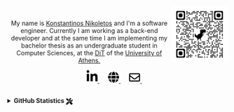 <!--
**Nikoletos-K/Nikoletos-K** is a ✨ _special_ ✨ repository because its `README.md` (this file) appears on your GitHub profile.
-->



<!--
<p align="right">
  <a href="https://github.com/Nikoletos-K/Nikoletos-K/blob/main/FrenchREADME.md">
    <img src="https://www.mrflag.com/wp-content/uploads/2018/10/France-Flag.png" width="20"/>
  </a>&nbsp;&nbsp;
    <a href="https://github.com/Nikoletos-K/Nikoletos-K/blob/main/README.md">
    <img src="http://sites1.christophlutz.co.uk/gbmag/wp-content/uploads/2017/01/UK-flag-union-jack-1024x683.jpg" width="20"/>
  </a>&nbsp;&nbsp;
  <a href="https://github.com/Nikoletos-K/Nikoletos-K/blob/main/ItalianREADME.md">
    <img src="https://www.countryflags.com/wp-content/uploads/italy-flag-png-xl.png" width="20"/>
  </a>&nbsp;&nbsp;
  <a href="https://github.com/Nikoletos-K/Nikoletos-K/blob/main/GermanREADME.md">
    <img src="https://www.countryflags.com/wp-content/uploads/germany-flag-png-xl.png" width="20"/>
  </a>&nbsp;&nbsp;
</p>
-->

<h2 align='center'></h2>
<a href="https://nikoletos-k.github.io">
    <img align="right" src="./images/qrcode_nikoletos-k.github.io.png" width="130px" height="130px" >
</a>
<!-- <hr> --> <br>
<p align="center">
  My name is <a href="https://nikoletos-k.github.io">Konstantinos Nikoletos</a> and I'm a software engineer. Currently I am working as a back-end developer and at the same time I am implementing my bachelor thesis as an undergraduate student in Computer Sciences, at the <a href="https://www.di.uoa.gr/en"> DiT</a> of the <a href="https://en.uoa.gr">University of Athens.</a> 
</p>

<p align="center">
<!--   <a href="https://nikoletos-k.github.io">
      <img src="https://img.shields.io/badge/WEBSITE-100000?style=for-the-badge&logo=google-chrome&logoColor=white&color=teal" />
  </a>&nbsp;&nbsp;&nbsp;&nbsp;
  <a href="mailto:nikoletos.konstantinos99@gmail.com">
      <img src="https://img.shields.io/badge/Gmail-D14836?style=for-the-badge&logo=gmail&logoColor=white" />
  </a>&nbsp;&nbsp;&nbsp;&nbsp;
  <a href="https://www.linkedin.com/in/konstantinos-nikoletos/">
      <img src="https://img.shields.io/badge/linkedin-%230077B5.svg?&style=for-the-badge&logo=linkedin&logoColor=white" />
  </a>&nbsp;&nbsp;&nbsp;&nbsp;   -->
    <a href="https://www.linkedin.com/in/konstantinos-nikoletos/">
      <img src="./images/linkedin-in-brands.svg" width="25px"/>
  </a>&nbsp;&nbsp;&nbsp;&nbsp;  
      <a href="https://nikoletos-k.github.io/">
      <img src="./images/globe-solid.svg" width="25px"/>
  </a>&nbsp;&nbsp;&nbsp;&nbsp;  
        <a href="mailto:nikoletos.konstantinos99@gmail.com/">
      <img src="./images/envelope-regular.svg" width="25px"/>
  </a>&nbsp;&nbsp;&nbsp;&nbsp;  
<!--   <a href="https://drive.google.com/file/d/1lcfAdR5ZWo6zbl0yZmtkiTjmhZwxDN9f/view?usp=sharing/">
      <img src="./images/google-drive-brands.svg" width="25px"/>
  </a>&nbsp;&nbsp;&nbsp;&nbsp;   -->
  
  
</p>

<!--
<h2 align='center'>
  Hi there! I'm Konstantinos 
</h2>
-->





<h2 align='center'></h2>
<!--
## :information_source: About Me 
&nbsp;&nbsp;&nbsp;:school::computer: &nbsp;Currently I am a computer science student (batchelor degree). \
&nbsp;&nbsp;&nbsp;:exclamation::bulb: &nbsp;Researching Entity Resolution problems .\
&nbsp;&nbsp;&nbsp;:heartbeat: &nbsp;Interested in data engineering, machine learning and artificial intelligence.\
&nbsp;&nbsp;&nbsp;:earth_africa::blue_book: &nbsp;History enthusiast.
-->

<!-- <br> -->


<!-- <details> -->
<!-- <summary>&nbsp; <img align="center" src="https://cdn1.iconfinder.com/data/icons/smallicons-logotypes/32/google_drive-512.png" width="20px">&nbsp; <b>Resume</b> </summary>
<!-- 
<br>  
<p align="center">
 <a href="https://drive.google.com/file/d/1lcfAdR5ZWo6zbl0yZmtkiTjmhZwxDN9f/view?usp=sharing">
      <img align="center" src="https://img.shields.io/badge/Open_in_Drive-CV-4285F4?style=for-the-badge&logo=google-drive&logoColor=white&color=blue" />
  </a>&nbsp;&nbsp;&nbsp;&nbsp;
 <p>
</details>

<details>
<summary> <img align="center" src="https://i.pinimg.com/originals/00/94/18/009418460183d05cbbff41179436b3eb.gif" width="30px"> <b>Main tech knowledge</b> </summary>

<p align="center">
    <a><img src="https://img.shields.io/badge/Linux-FCC624?style=for-the-badge&logo=linux&logoColor=black" /></a>
    <a><img src="https://img.shields.io/badge/Windows-0078D6?style=for-the-badge&logo=windows&logoColor=white" /></a>
</p>

<p align="center">
    <a><img src="https://img.shields.io/badge/Python-3776AB?style=for-the-badge&logo=python&logoColor=white" /></a>
    <a><img src="https://img.shields.io/badge/C-00599C?style=for-the-badge&logo=c&logoColor=white" /></a>
    <a><img src="https://img.shields.io/badge/C%2B%2B-00599C?style=for-the-badge&logo=c%2B%2B&logoColor=white" /></a>
    <a><img src="https://img.shields.io/badge/Java-ED8B00?style=for-the-badge&logo=java&logoColor=white" /></a>
    <a><img src="https://img.shields.io/badge/mysql-4479A1.svg?&style=for-the-badge&logo=mysql&logoColor=white" /></a>
</p>

<p align="center">
    <a><img src="https://img.shields.io/badge/HTML5-E34F26?style=for-the-badge&logo=html5&logoColor=white" /></a>
    <a><img src="https://img.shields.io/badge/PHP-777BB4?style=for-the-badge&logo=php&logoColor=white" /></a> -->
<!--     <a><img src="https://img.shields.io/badge/Bootstrap-563D7C?style=for-the-badge&logo=bootstrap&logoColor=white" /></a>
    <a><img src="https://img.shields.io/badge/CSS-239120?&style=for-the-badge&logo=css3&logoColor=white" /></a>
    <a><img src="https://img.shields.io/badge/JavaScript-F7DF1E?style=for-the-badge&logo=javascript&logoColor=black" /></a>
</p>

<p align="center">
    <a><img src="https://img.shields.io/badge/jupyter-F3631D.svg?&style=for-the-badge&logo=jupyter&logoColor=white" /></a>
    <a><img src="https://img.shields.io/badge/anaconda-42B029.svg?&style=for-the-badge&logo=anaconda&logoColor=white" /></a>
    <a><img src="https://img.shields.io/badge/PyTorch%20-%23EE4C2C.svg?&style=for-the-badge&logo=PyTorch&logoColor=white" /></a>
    <a><img src="https://img.shields.io/badge/pandas%20-%23150458.svg?&style=for-the-badge&logo=pandas&logoColor=white" /></a>
    <a><img src="https://img.shields.io/badge/numpy%20-%23013243.svg?&style=for-the-badge&logo=numpy&logoColor=white" /></a>
</p>

<p align="center">
    <a><img src="https://img.shields.io/badge/Visual_Studio_Code-0078D4?style=for-the-badge&logo=visual%20studio%20code&logoColor=white" /></a>
    <a><img src="https://img.shields.io/badge/sublime-FF9800.svg?&style=for-the-badge&logo=sublime-text&logoColor=white" /></a>
    <a><img src="https://img.shields.io/badge/Git-F05032?style=for-the-badge&logo=git&logoColor=white" /></a>
</p>

<p align="center">
    <a><img src="https://img.shields.io/badge/Office-D83B01?style=for-the-badge&logo=microsoft-office&logoColor=white" /></a>
    <a><img src="https://img.shields.io/badge/Markdown-000000?style=for-the-badge&logo=markdown&logoColor=white" /></a>
    <a><img src="https://img.shields.io/badge/latex-008080.svg?&style=for-the-badge&logo=latex&logoColor=white" /></a>
</p>

<p align="center">
    <a><img src="https://img.shields.io/badge/Spring-6DB33F?style=for-the-badge&logo=spring&logoColor=white" /></a>
    <a><img src="https://img.shields.io/badge/xampp-FB7A24.svg?&style=for-the-badge&logo=xampp&logoColor=white" /></a>
</p>

</details>
 -->
<details>
<!-- <summary> <img src="https://media2.giphy.com/media/VEzBzSyEOKtXGuPIQw/giphy.gif" width="30px"> <b> GitHub Statistics</b> </summary> -->
<summary> <b> GitHub Statistics</b> <img align="center" src="./images/tools-solid.svg" width="15px"> </summary>

  
  
<a href="https://github.com/Nikoletos-K/Nikoletos-K">
  <img align="center" src="https://github-readme-stats.vercel.app/api?username=Nikoletos-K&show_icons=true&line_height=24&theme=graywhite&count_private=true&hide=issues&hide_border=True" alt="GitHub Stats" />
</a>
<a href="https://github.com/Nikoletos-K/Nikoletos-K">
  <img align="center" src="https://github-readme-stats.vercel.app/api/top-langs/?username=Nikoletos-K&line_height=23&theme=graywhite&langs_count=2&hide_border=True" />
</a>

<br>

<br>


<p align="center">
<img src="https://komarev.com/ghpvc/?username=Nikoletos-K&style=plastic&label=Views"><img> &nbsp;&nbsp;&nbsp;
<img src="https://badges.pufler.dev/visits/Nikoletos-K/Nikoletos-K?color=black&logo=github" /><img>  
</p>

</details>



<h2 align='center'></h2>


<!-- links to social media icons -->

<!-- icons with padding -->

[2.1]: http://i.imgur.com/0o48UoR.png (github icon with padding)

<!-- icons without padding -->

[2.2]: http://i.imgur.com/9I6NRUm.png (github icon without padding)
[3.2]: https://img.shields.io/badge/LinkedIn-0077B5?style=for-the-badge&logo=linkedin&logoColor=white (LinkedIn icon without padding)
[3.3]: https://img.shields.io/badge/WhatsApp-25D366?style=for-the-badge&logo=whatsapp&logoColor=white (LinkedIn icon without padding)
[3.4]: https://img.shields.io/badge/Gmail-D14836?style=for-the-badge&logo=gmail&logoColor=white (LinkedIn icon without padding)


<!-- links to your social media accounts -->

[2]: https://github.com/Nikoletos-K
[3]: https://www.linkedin.com/in/konstantinos-nikoletos/
[4]: https://www.linkedin.com/in/konstantinos-nikoletos/
[5]: mailto:nikoletos.konstantinos99@gmail.com


<!-- Resources -->
<!-- Icons: https://simpleicons.org/ -->
<!-- GitHub Stats: https://github.com/anuraghazra/github-readme-stats -->
<!-- Emojis: https://emojipedia.org/emoji/ -->
<!-- HTML Emojis: https://www.fileformat.info/index.htm -->
<!-- Shields: https://shields.io/ -->
<!-- Awesome GitHub Profile README: https://github.com/abhisheknaiidu/awesome-github-profile-readme -->
<!-- FontAwesome icons: https://fontawesome.com/license -->

